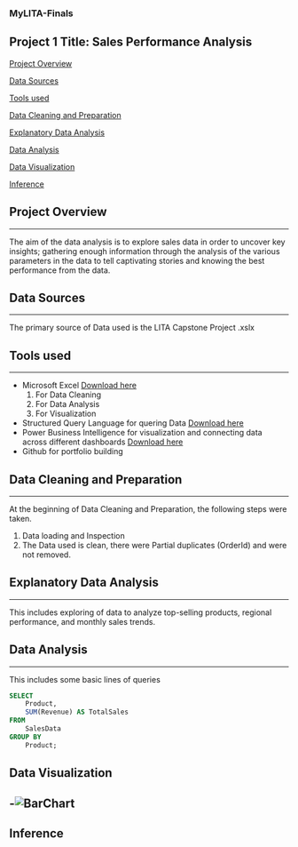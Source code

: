 ### MyLITA-Finals
## Project 1 Title: Sales Performance Analysis

[Project Overview](#project-overview)

[Data Sources](#data-sources)

[Tools used](#tools-used)

[Data Cleaning and Preparation](#data-cleaning-and-preparation)

[Explanatory Data Analysis](#explanatory-data-analysis)

[Data Analysis](#data-analysis)

[Data Visualization](#data-visualization)

[Inference](#inference)


## Project Overview
---
The aim of the data analysis is to explore sales data in order to uncover key insights; gathering enough information through the analysis of the various parameters in the data to tell captivating stories and knowing the best performance from the data.

## Data Sources
---
The primary source of Data used is the LITA Capstone Project .xslx

## Tools used
---
- Microsoft Excel [Download here](https://www.microsoft.com)
  1. For Data Cleaning
  2. For Data Analysis
  3. For Visualization
- Structured Query Language for quering Data [Download here](https://www.microsoft.com/en-us/sql-server)
- Power Business Intelligence for visualization and connecting data across different dashboards [Download here](https://powerbi.microsoft.com)
- Github for portfolio building

## Data Cleaning and Preparation
---
At the beginning of Data Cleaning and Preparation, the following steps were taken.
 1. Data loading and Inspection
 2. The Data used is clean, there were Partial duplicates (OrderId) and were not removed.

## Explanatory Data Analysis 
---
This includes exploring of data to analyze top-selling products, regional performance, and monthly sales trends.

## Data Analysis
---
This includes some basic lines of queries

```SQL
SELECT 
    Product, 
    SUM(Revenue) AS TotalSales
FROM 
    SalesData
GROUP BY 
    Product;
```
## Data Visualization
-![BarChart](https://github.com/user-attachments/assets/5cd1fa24-04d3-40c8-aa10-334ca9231627)
--






## Inference


